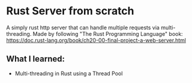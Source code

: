 # Rust Server from scratch

A simply rust http server that can handle multiple requests via multi-threading.
Made by following "The Rust Programming Language" book: https://doc.rust-lang.org/book/ch20-00-final-project-a-web-server.html

## What I learned:
- Multi-threading in Rust using a Thread Pool
